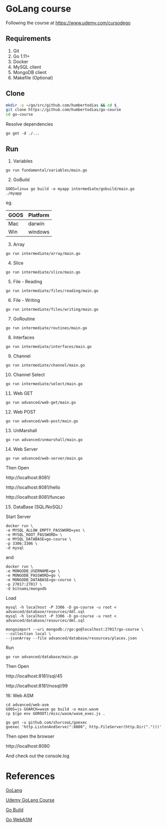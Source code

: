# GoLang course

Following the course at https://www.udemy.com/cursodego

## Requirements

1. Git
2. Go 1.11+
3. Docker
4. MySQL client
5. MongoDB client
6. Makefile (Optional)

## Clone

```sh
mkdir -p ~/go/src/github.com/humbertodias && cd $_
git clone https://github.com/humbertodias/go-course
cd go-course
```

Resolve dependencies

```
go get -d ./...
```

## Run

1. Variables

```
go run fundamental/variables/main.go
```

2. GoBuild

```
GOOS=linux go build -o myapp intermediate/gobuild/main.go
./myapp
```
eg.

| GOOS | Platform |
|------|----------|
| Mac  | darwin   |
| Win  | windows  |


3. Array

```
go run intermediate/array/main.go
```

4. Slice

```
go run intermediate/slice/main.go
```

5. File - Reading

```
go run intermediate/files/reading/main.go
```

6. File - Writing

```
go run intermediate/files/writing/main.go
```

7. GoRoutine

```
go run intermediate/routines/main.go
```

8. Interfaces

```
go run intermediate/interfaces/main.go
```

9. Channel

```
go run intermediate/channel/main.go
```

10. Channel Select

```
go run intermediate/select/main.go
```

11. Web GET

```
go run advanced/web-get/main.go
```

12. Web POST

```
go run advanced/web-post/main.go
```

13. UnMarshall

```
go run advanced/unmarshall/main.go
```

14. Web Server

```
go run advanced/web-server/main.go
```
Then Open

http://localhost:8081/

http://localhost:8081/hello

http://localhost:8081/funcao

15. DataBase (SQL/NoSQL)

Start Server

```
docker run \
-e MYSQL_ALLOW_EMPTY_PASSWORD=yes \
-e MYSQL_ROOT_PASSWORD= \
-e MYSQL_DATABASE=go-course \
-p 3306:3306 \
-d mysql
```
and

```
docker run \
-e MONGODB_USERNAME=go \
-e MONGODB_PASSWORD=go \
-e MONGODB_DATABASE=go-course \
-p 27017:27017 \
-d bitnami/mongodb
```

Load

```
mysql -h localhost -P 3306 -D go-course -u root < advanced/database/resources/ddl.sql
mysql -h localhost -P 3306 -D go-course -u root < advanced/database/resources/dml.sql
```

```
mongoimport --uri mongodb://go:go@localhost:27017/go-course \
--collection local \
--jsonArray --file advanced/database/resources/places.json
```

Run

```
go run advanced/database/main.go
```

Then Open

http://localhost:8181/sql/45

http://localhost:8181/nosql/99


16: Web ASM

```
cd advanced/web-asm
GOOS=js GOARCH=wasm go build -o main.wasm
cp $(go env GOROOT)/misc/wasm/wasm_exec.js .

go get -u github.com/shurcooL/goexec
goexec 'http.ListenAndServe(":8080", http.FileServer(http.Dir(".")))'
```
Then open the browser

http://localhost:8080

And check out the console.log


# References

[GoLang](https://golang.org)

[Udemy GoLang Course](https://www.udemy.com/cursodego)

[Go Build](https://golang.org/pkg/go/build)

[Go WebASM](https://github.com/golang/go/wiki/WebAssembly)
